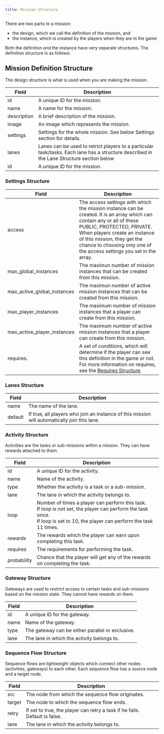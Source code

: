 ```yaml
---
title: Mission Structure
---
```


There are two parts to a mission:

* the design, which we call the definition of the mission, and
* the instance, which is created by the players when they are in the game

Both the definition and the instance have very separate structures. The definition structure is as follows:


## Mission Definition Structure

The design structure is what is used when you are making the mission.

|    Field    |    Description    |
|-------------|-------------------|
| id          | A unique ID for the mission. |
| name        | A name for the mission. |
| description | A brief description of the mission. |
| image       | An image which represents the mission. |
| settings    | Settings for the whole mission. See below Settings section for details. |
| lanes       | Lanes can be used to retrict players to a particular task/tasks. Each lane has a structure described in the Lane Structure section below |
| id          | A unique ID for the mission. |


### Settings Structure

|    Field    |    Description    |
|-------------|-------------------|
| access      | The access settings with which the mission instance can be created. It is an array which can contain any or all of these PUBLIC, PROTECTED, PRIVATE. When players create an instance of this mission, they get the chance to choosing only one of the access settings you set in the array. |
| max_global_instances | The maximun number of mission instances that can be created from this mission. |
| max_active_global_instances | The maximun number of active mission instances that can be created from this mission. |
| max_player_instances | The maximum number of mission instances that a player can create from this mission. |
| max_active_player_instances | The maximum number of active mission instances that a player can create from this mission. |
| requires. | A set of conditions, which will determine if the player can see this definition in the game or not. For more information on requires, see the [Requires Structure](requires-structure.md). |


### Lanes Structure

|    Field    |    Description    |
|-------------|-------------------|
| name        | The name of the lane. |
| default     | If true, all players who join an instance of this mission will automatically join this lane. |


### Activity Structure

Activities are the tasks or sub-missions within a mission. They can have rewards attached to them.

|    Field    |    Description    |
|-------------|-------------------|
| id          | A unique ID for the activity. |
| name        | Name of the activity. |
| type        | Whether the activity is a task or a sub-mission. |
| lane        | The lane in which the activity belongs to. |
| loop        | Number of times a player can perform this task. <br />If loop is not set, the player can perform the task once.<br /> If loop is set to 10, the player can perform the task 11 times. |
| rewards     | The rewards which the player can earn upon completing this task. |
| requires    | The requirements for performing the task. |
| probability | Chance that the player will get any of the rewards on completing the task. |


### Gateway Structure

Gateways are used to restrict access to certain tasks and sub-missions based on the mission state. They cannot have rewards on them.

|    Field    |    Description    |
|-------------|-------------------|
| id          | A unique ID for the gateway. |
| name        | Name of the gateway. |
| type        | The gateway can be either parallel or exclusive. |
| lane        | The lane in which the activity belongs to. |


### Sequence Flow Structure

Sequence flows are lightweight objects which connect other nodes (activities, gateways) to each other. Each sequence flow has a source node and a target node.

|    Field    |    Description    |
|-------------|-------------------|
| src         | The node from which the sequence flow originates. |
| target      | The node to which the sequence flow ends. |
| retry       | If set to true, the player can retry a task if he fails. Default is false. |
| lane        | The lane in which the activity belongs to. |
